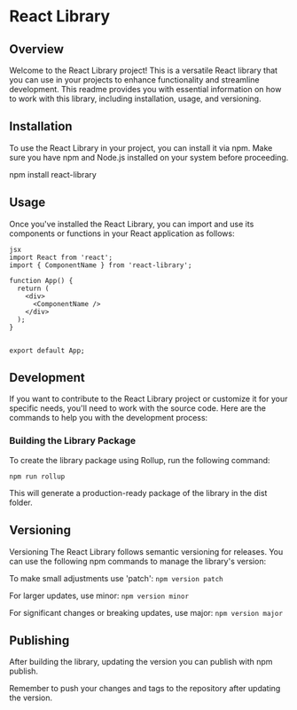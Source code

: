 # React Library

## Overview

Welcome to the React Library project! This is a versatile React library that you can use in your projects to enhance functionality and streamline development. This readme provides you with essential information on how to work with this library, including installation, usage, and versioning.

## Installation

To use the React Library in your project, you can install it via npm. Make sure you have npm and Node.js installed on your system before proceeding.

npm install react-library

## Usage

Once you've installed the React Library, you can import and use its components or functions in your React application as follows:

```
jsx
import React from 'react';
import { ComponentName } from 'react-library';

function App() {
  return (
    <div>
      <ComponentName />
    </div>
  );
}


export default App;
```

## Development

If you want to contribute to the React Library project or customize it for your specific needs, you'll need to work with the source code. Here are the commands to help you with the development process:

### Building the Library Package

To create the library package using Rollup, run the following command:

`npm run rollup`

This will generate a production-ready package of the library in the dist folder.

## Versioning

Versioning
The React Library follows semantic versioning for releases. You can use the following npm commands to manage the library's version:

To make small adjustments use 'patch':
`npm version patch`

For larger updates, use minor:
`npm version minor`

For significant changes or breaking updates, use major:
`npm version major`

## Publishing

After building the library, updating the version you can publish with npm publish.

Remember to push your changes and tags to the repository after updating the version.
